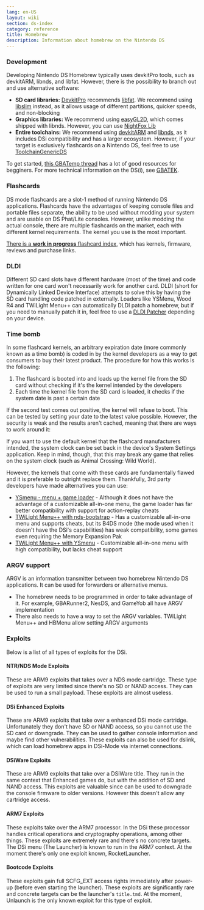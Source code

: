 ```yaml
---
lang: en-US
layout: wiki
section: ds-index
category: reference
title: Homebrew
description: Information about homebrew on the Nintendo DS
---
```


### Development

Developing Nintendo DS Homebrew typically uses devkitPro tools, such as devkitARM, libnds, and libfat. However, there is the possibility to branch out and use alternative software:

- **SD card libraries:** [DevkitPro](https://devkitpro.org/) recommends [libfat](https://github.com/devkitPro/libfat). We recommend using [libslim](https://github.com/DS-Homebrew/libslim/) instead, as it allows usage of different partitions, quicker speeds, and non-blocking
- **Graphics libraries:** We recommend using [easyGL2D](http://rel.phatcode.net/junk.php?id=117), which comes shipped with libnds. However, you can use [NightFox Lib](https://github.com/knightfox75/nds_nflib)
- **Entire toolchains:** We recommend using [devkitARM](https://devkitpro.org/wiki/Getting_Started) and [libnds](https://libnds.devkitpro.org/), as it includes DSi compatibility and has a larger ecosystem. However, if your target is exclusively flashcards on a Nintendo DS, feel free to use [ToolchainGenericDS](https://bitbucket.org/Coto88/toolchaingenericds)

To get started, [this GBATemp thread](https://gbatemp.net/threads/useful-resources-to-help-you-out-with-starting-to-make-nds-homebrew.580507/#post-9322674) has a lot of good resources for begginers. For more technical information on the DS(i), see [GBATEK](https://problemkaputt.de/gbatek-contents.htm).

### Flashcards

DS mode flashcards are a slot-1 method of running Nintendo DS applications. Flashcards have the advantages of keeping console files and portable files separate, the ability to be used without modding your system and are usable on DS Phat/Lite consoles. However, unlike modding the actual console, there are multiple flashcards on the market, each with different kernel requirements. The kernel you use is the most important.

[There is a **work in progress** flashcard index](https://nightyoshi370.github.io/mm-github-pages-starter/), which has kernels, firmware, reviews and purchase links.

### DLDI

Different SD card slots have different hardware (most of the time) and code written for one card won't necessarily work for another card. DLDI (short for Dynamically Linked Device Interface) attempts to solve this by having the SD card handling code patched in externally. Loaders like YSMenu, Wood R4 and TWiLight Menu++ can automatically DLDI patch a homebrew, but if you need to manually patch it in, feel free to use a [DLDI Patcher](https://www.chishm.com/DLDI#tools) depending on your device.

### Time bomb

In some flashcard kernels, an arbitrary expiration date (more commonly known as a time bomb) is coded in by the kernel developers as a way to get consumers to buy their latest product. The procedure for how this works is the following:

1. The flashcard is booted into and loads up the kernel file from the SD card without checking if it's the kernel intended by the developers
1. Each time the kernel file from the SD card is loaded, it checks if the system date is past a certain date

If the second test comes out positive, the kernel will refuse to boot. This can be tested by setting your date to the latest value possible. However, the security is weak and the results aren't cached, meaning that there are ways to work around it:

If you want to use the default kernel that the flashcard manufacturers intended, the system clock can be set back in the device's System Settings application. Keep in mind, though, that this may break any game that relies on the system clock (such as Animal Crossing: Wild World).

However, the kernels that come with these cards are fundamentally flawed and it is preferable to outright replace them. Thankfully, 3rd party developers have made alternatives you can use:

- [YSmenu - menu + game loader](https://www.dropbox.com/sh/egadrhxj8gimu5t/AACv2KqWmeXEHkxoYRluobxha?dl=0) - Although it does not have the advantage of a customizable all-in-one menu, the game loader has far better compatibility with support for action-replay cheats
- [TWiLight Menu++ with nds-bootstrap](/twilightmenu/installing-flashcard) - Has a customizable all-in-one menu and supports cheats, but its B4DS mode (the mode used when it doesn't have the DSi's capabilities) has weak compatibility, some games even requiring the Memory Expansion Pak
- [TWiLight Menu++ with YSmenu](/twilightmenu/installing-flashcard) - Customizable all-in-one menu with high compatibility, but lacks cheat support

### ARGV support
ARGV is an information transmitter between two homebrew Nintendo DS applications. It can be used for forwarders or alternative menus.

- The homebrew needs to be programmed in order to take advantage of it. For example, GBARunner2, NesDS, and GameYob all have ARGV implementation
- There also needs to have a way to set the ARGV variables. TWiLight Menu++ and HBMenu allow setting ARGV arguments

### Exploits
Below is a list of all types of exploits for the DSi.

#### NTR/NDS Mode Exploits
These are ARM9 exploits that takes over a NDS mode cartridge. These type of exploits are very limited since there's no SD or NAND access. They can be used to run a small payload. These exploits are almost useless.

#### DSi Enhanced Exploits
These are ARM9 exploits that take over a enhanced DSi mode cartridge. Unfortunately they don't have SD or NAND access, so you cannot use the SD card or downgrade. They can be used to gather console information and maybe find other vulnerabilities. These exploits can also be used for dslink, which can load homebrew apps in DSi-Mode via internet connections.

#### DSiWare Exploits
These are ARM9 exploits that take over a DSiWare title. They run in the same context that Enhanced games do, but with the addition of SD and NAND access. This exploits are valuable since can be used to downgrade the console firmware to older versions. However this doesn't allow any cartridge access.

#### ARM7 Exploits
These exploits take over the ARM7 processor. In the DSi these processor handles critical operations and cryptography operations, among other things. These exploits are extremely rare and there's no concrete targets. The DSi menu (The Launcher) is known to run in the ARM7 context. At the moment there's only one exploit known, RocketLauncher.

#### Bootcode Exploits
These exploits gain full SCFG_EXT access rights immediately after power-up (before even starting the launcher). These exploits are significantly rare and concrete targets can be the launcher's `title.tmd`. At the moment, Unlaunch is the only known exploit for this type of exploit.

